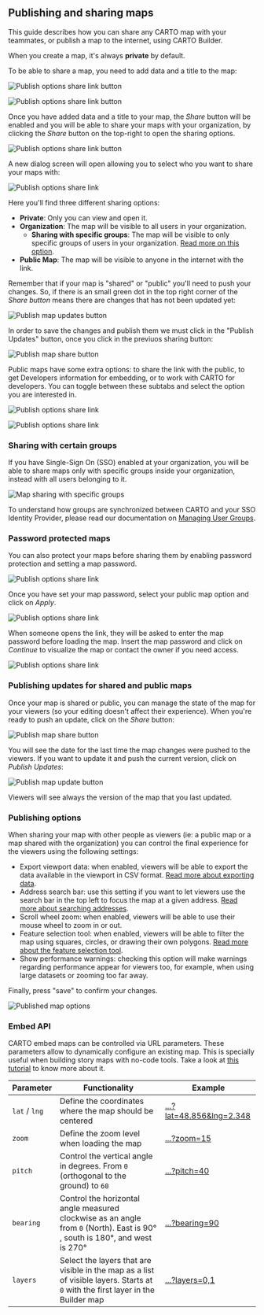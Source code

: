 ## Publishing and sharing maps

This guide describes how you can share any CARTO map with your teammates, or publish a map to the internet, using CARTO Builder.

When you create a map, it's always **private** by default. 

To be able to share a map, you need to add data and a title to the map:


![Publish options share link button](/img/cloud-native-workspace/maps/map_share_button_add_data_and_title.png) 

![Publish options share link button](/img/cloud-native-workspace/maps/map_share_button_disabled.png) 

Once you have added data and a title to your map, the *Share* button will be enabled and you will be able to share your maps with your organization, by clicking the *Share* button on the top-right to open the sharing options. 

![Publish options share link button](/img/cloud-native-workspace/maps/map_share_button.png) 

A new dialog screen will open allowing you to select who you want to share your maps with:

![Publish options share link](/img/cloud-native-workspace/maps/map_sharing_options_private_by_default.png) 

Here you'll find three different sharing options:

* **Private**: Only you can view and open it.
* **Organization**: The map will be visible to all users in your organization.
    * **Sharing with specific groups**: The map will be visible to only specific groups of users in your organization. [Read more on this option](#sharing-with-certain-groups).
* **Public Map**: The map will be visible to anyone in the internet with the link.

Remember that if your map is "shared" or "public" you'll need to push your changes. So, if there is an small green dot in the top right corner of the *Share button* means there are changes that has not been updated yet:

![Publish map updates button](/img/cloud-native-workspace/maps/share_button_the_updates.png)

In order to save the changes and publish them we must click in the "Publish Updates" button, once you click in the previuos sharing button:

![Publish map share button](/img/cloud-native-workspace/maps/map_publish_the_updates.png)

Public maps have some extra options: to share the link with the public, to get Developers information for embedding, or to work with CARTO for developers. You can toggle between these subtabs and select the option you are interested in. 

![Publish options share link](/img/cloud-native-workspace/maps/map_new_sharing_options_public_map.png)

![Publish options share link](/img/cloud-native-workspace/maps/map_new_sharing_options_developers.png)

### Sharing with certain groups

If you have Single-Sign On (SSO) enabled at your organization, you will be able to share maps only with specific groups inside your organization, instead with all users belonging to it.

![Map sharing with specific groups](/img/cloud-native-workspace/maps/map_sharing_options_with_groups.png)


To understand how groups are synchronized between CARTO and your SSO Identity Provider, please read our documentation on [Managing User Groups](/carto-user-manual/settings/managing-user-groups).
### Password protected maps

You can also protect your maps before sharing them by enabling password protection and setting a map password. 

![Publish options share link](/img/cloud-native-workspace/maps/map_sharing_enabling_password_protection.png)

Once you have set your map password, select your public map option and click on *Apply*.

![Publish options share link](/img/cloud-native-workspace/maps/map_sharing_with_password.png)

When someone opens the link, they will be asked to enter the map password before loading the map. Insert the map password and click on *Continue* to visualize the map or contact the owner if you need access.

![Publish options share link](/img/cloud-native-workspace/maps/map_sharing_dialog_enter_password.png)
### Publishing updates for shared and public maps

Once your map is shared or public, you can manage the state of the map for your viewers (so your editing doesn't affect their experience). When you're ready to push an update, click on the *Share* button:

![Publish map share button](/img/cloud-native-workspace/maps/share_button_the_updates.png)

You will see the date for the last time the map changes were pushed to the viewers. If you want to update it and push the current version, click on *Publish Updates*:

![Publish map update button](/img/cloud-native-workspace/maps/map_publish_the_last_published.png)

Viewers will see always the version of the map that you last updated.

### Publishing options

When sharing your map with other people as viewers (ie: a public map or a map shared with the organization) you can control the final experience for the viewers using the following settings:

- Export viewport data: when enabled, viewers will be able to export the data available in the viewport in CSV format. [Read more about exporting data](/carto-user-manual/maps/exporting-data/).
- Address search bar: use this setting if you want to let viewers use the search bar in the top left to focus the map at a given address. [Read more about searching addresses](http://localhost:1313/carto-user-manual/maps/address-search-bar/).
- Scroll wheel zoom: when enabled, viewers will be able to use their mouse wheel to zoom in or out.
- Feature selection tool: when enabled, viewers will be able to filter the map using squares, circles, or drawing their own polygons. [Read more about the feature selection tool](http://localhost:1313/carto-user-manual/maps/feature-selection-tool/).
- Show performance warnings: checking this option will make warnings regarding performance appear for viewers too, for example, when using large datasets or zooming too far away.

Finally, press "save" to confirm your changes.

![Published map options](/img/cloud-native-workspace/maps/map_sharing_options_published_settings.png)

### Embed API

CARTO embed maps can be controlled via URL parameters. These parameters allow to dynamically configure an existing map. This is specially useful when building story maps with no-code tools. Take a look at [this tutorial](/carto-user-manual/tutorials/build-interactive-map-embedded-capabilities/) to know more about it.

|Parameter  |Functionality   |Example   |
|---|---|---|
|`lat` / `lng`|Define the coordinates where the map should be centered|[...?lat=48.856&lng=2.348](https://gcp-us-east1.app.carto.com/map/c869093a-4eea-4239-a3ec-7cce66eb015e?lat=48.856&lng=2.348)
|`zoom`|Define the zoom level when loading the map|[...?zoom=15](https://gcp-us-east1.app.carto.com/map/c869093a-4eea-4239-a3ec-7cce66eb015e?lat=48.856087&lng=2.348647&zoom=15)
|`pitch`|Control the vertical angle in degrees. From `0` (orthogonal to the ground) to `60`|[...?pitch=40](https://gcp-us-east1.app.carto.com/map/c869093a-4eea-4239-a3ec-7cce66eb015e?lat=48.856087&lng=2.348647&zoom=15&pitch=40)
|`bearing`|Control the horizontal angle measured clockwise as an angle from `0` (North). East is 90° , south is 180°, and west is 270°|[...?bearing=90](https://gcp-us-east1.app.carto.com/map/c869093a-4eea-4239-a3ec-7cce66eb015e?lat=48.856087&lng=2.348647&zoom=15&pitch=40&bearing=90)
|`layers`|Select the layers that are visible in the map as a list of visible layers. Starts at `0` with the first layer in the Builder map | [...?layers=0,1](https://gcp-us-east1.app.carto.com/map/c869093a-4eea-4239-a3ec-7cce66eb015e?lat=48.856087&lng=2.348647&zoom=15&pitch=40&bearing=90&layers=0)





